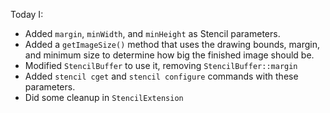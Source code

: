 Today I:

- Added `margin`, `minWidth`, and `minHeight` as Stencil parameters.
- Added a `getImageSize()` method that uses the drawing bounds, margin, and minimum size to determine how big the finished image should be.
- Modified `StencilBuffer` to use it, removing `StencilBuffer::margin`
- Added `stencil cget` and `stencil configure` commands with these parameters.
- Did some cleanup in `StencilExtension`